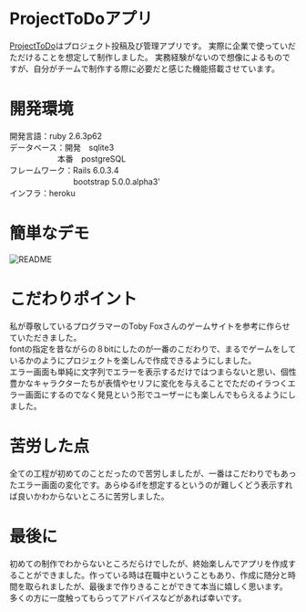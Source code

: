 # ProjectToDoアプリ
[ProjectToDo](https://afternoon-everglades-23821.herokuapp.com/)はプロジェクト投稿及び管理アプリです。
実際に企業で使っていだただけることを想定して制作しました。
実務経験がないので想像によるものですが、自分がチームで制作する際に必要だと感じた機能搭載させています。

# 開発環境
開発言語：ruby 2.6.3p62  
データベース：開発　sqlite3  
　　　　　　本番　postgreSQL  
フレームワーク：Rails 6.0.3.4  
　　　　　　　　bootstrap 5.0.0.alpha3'  
インフラ：heroku  

# 簡単なデモ
![README](https://user-images.githubusercontent.com/70649051/103776635-1218ac00-5073-11eb-85d8-25283b2822bd.gif)


# こだわりポイント
私が尊敬しているプログラマーのToby Foxさんのゲームサイトを参考に作らせていただきました。  
fontの指定を昔ながらの８bitにしたのが一番のこだわりで、まるでゲームをしているかのようにプロジェクトを楽しんで作成できるようにしました。  
エラー画面も単純に文字列でエラーを表示するだけではつまらないと思い、個性豊かなキャラクターたちが表情やセリフに変化を与えることでただのイラつくエラー画面にするのでなく発見という形でユーザーにも楽しんでもらえるようにしました。

# 苦労した点
全ての工程が初めてのことだったので苦労しましたが、一番はこだわりでもあったエラー画面の変化です。あらゆるifを想定するというのが難しくどう表示すれば良いかわからないところに苦労しました。

# 最後に
初めての制作でわからないところだらけでしたが、終始楽しんでアプリを作成することができました。作っている時は在職中ということもあり、作成に随分と時間を取られましたが、最後まで作りきることができて本当に嬉しく思います。  
多くの方に一度触ってもらってアドバイスなどがあれば幸いです。

